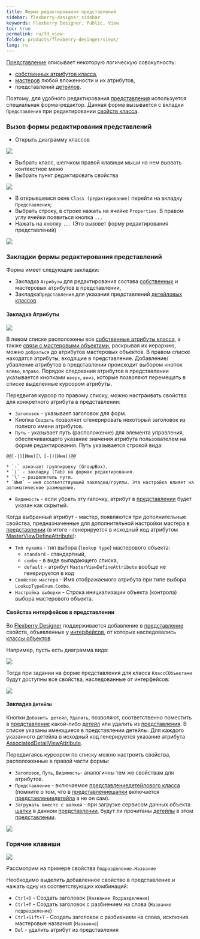 ```yaml
---
title: Форма редактирования представлений
sidebar: flexberry-designer_sidebar
keywords: Flexberry Designer, Public, View
toc: true
permalink: ru/fd_view-
folder: products/flexberry-desinger/views/
lang: ru
---
```


[Представление](fd_view-definition.html) описывает некоторую логическую совокупность:

* [собственных атрибутов класса](fo_attributes-class-data.html),
* [мастеров](fd_master-association.html) любой вложенности и их атрибутов,
* представлений [детейлов](fo_detail-associations-properties.html).

Поэтому, для удобного редактирования [представления](fd_view-definition.html) используется специальная форма-редактор. 
Данная форма вызывается с вкладки `Представления` при редактировании [свойств класса](fd_data-classes.html).

### Вызов формы редактирования представлений

* Открыть диаграмму классов

![](/images/pages/products/flexberry-designer/views/form-edit-view1.jpg)

* Выбрать класс, шелчком правой клавиши мыши на нем вызвать контекстное меню
* Выбрать пункт редактировать свойства

![](/images/pages/products/flexberry-designer/views/form-edit-view2.jpg)

* В открывшемся окне `Class (редактирование)` перейти на вкладку `Представления`;
* Выбрать строку, в строке нажать на ячейке `Properties`. В правом углу ячейки появиться кнопка `...`
* Нажать на кнопку `...` (Это вызовет форму редактирования представлений)

![](/images/pages/products/flexberry-designer/views/form-edit-view3.jpg)

### Закладки формы редактирования представлений

Форма имеет следующие закладки: 
* Закладка `Атрибуты` для редактирования состава [собственных](fo_attributes-class-data.html) и мастеровых атрибутов в представлении,
* Закладка`Представления` для указания представлений [детейловых классов](fo_detail-associations-properties.html).

#### Закладка Атрибуты

![](/images/pages/products/flexberry-designer/views/vieweditor1.jpg)

В левом списке расположены все [собственные атрибуты класса](fo_attributes-class-data.html), а также [связи с мастеровыми объектами](fd_master-association.html), раскрывая их иерархию, можно `добраться` до атрибутов мастеровых объектов. В правом списке находятся атрибуты, входящие в представление. Добавление/убавление атрибутов в представлении происходит выбором кнопок `влево`, `вправо`. Порядок следования атрибутов в представлении указывается кнопками `вверх`, `вниз`, которые позволяют перемещать в списке выделенные курсором атрибуты.

Передвигая курсор по правому списку, можно настраивать свойства для конкретного атрибута в представлении:
* `Заголовок` - указывает заголовок для форм.
* Кнопка `Создать` позволяет сгенерировать некоторый заголовок из полного имени атрибутов.
* `Путь` - указывает путь (расположение) для элемента управления, обеспечивающего указание значения атрибута пользователем на форме редактирования. Путь указывается строкой вида: 

```
@@[-|)[Имя)[\ [-|)[Имя))@@
```

    * `-` означает группировку (GroupBox),
    * `|` - закладку (Tab) на формах редактирования.
    * `\` — разделитель пути.
    * `Имя` — имя соответствующей закладки/группы. Эта настройка влияет на автоматическое размещение.
* `Видимость` - если убрать эту галочку, атрибут в [представлении](fd_view-definition.html) будет указан как скрытый.

Когда выбранный атрибут - мастер, появляются три дополнительные свойства, предназначенные для дополнительной настройки мастера в [представлении](fd_view-definition.html) (в итоге - генерируется в исходный код атрибутом [MasterViewDefineAttribute](fd_view-definition.html)):
* `Тип лукапа` - тип выбора (`lookup type`) мастерового объекта:
    * `standard` - стандартный,
    * `combo` - в виде выпадающего списка,
    * `default` - атрибут `MasterViewDefineAttribute` вообще не генерируется в код
* `Свойство мастера` - Имя отображаемого атрибута при типе выбора `LookupTypeEnum.Combo`.
* `Настройка выборки` - Строка инициализации объекта (контрола) выбора мастерового объекта.

#### Свойства интерфейсов в представлении

Во [Flexberry Designer](fa_flexberry-designer.html) поддерживается добавление в [представление](fd_view-definition.html) свойств, объявленных у [интерфейсов](fd_interfaces.html), от которых наследовались [классы объектов](fd_data-classes.html).

Например, пусть есть диаграмма вида: 

![](/images/pages/products/flexberry-designer/views/interface-inheritance.png)

Тогда при задании на форме представления для класса `КлассСОбъектами` будут доступны все свойства, наследованные от интерфейсов:

![](/images/pages/products/flexberry-designer/views/intInh-properties.png)

#### Закладка `Детейлы`

Кнопки `Добавить детейл`, `Удалить`, позволяют, соответственно поместить в [представление](fd_view-definition.html) какой-либо [детейл](fo_detail-associations-properties.html) или удалить из [представления](fd_view-definition.html). В списке указаны имеющиеся в представлении детейлы. Для каждого указанного детейла в исходный код генерируется указание атрибута [AssociatedDetailViewAttribute](fd_view-definition.html).

Передвигаясь курсором по списку можно настроить свойства, расположенные в правой части формы: 
* `Заголовок`, `Путь`, `Видимость`- аналогичны тем же свойствам для атрибутов.
* `Представление` - включаемое [представление](fd_view-definition.html)[детейлового класса](fo_detail-associations-properties.html) (помните о том, что в [представление](fd_view-definition.html)[шапки](fd_key-concepts.html) включается [представление](fd_view-definition.html)[детейла](fo_detail-associations-properties.html) а не он сам).
* `Загружать вместе с шапкой` - при загрузке сервисом данных объекта [шапки](fd_key-concepts.html) в данном [представлении](fd_view-definition.html), будут ли прочитаны [детейлы](fo_detail-associations-properties.html) в этом [представлении](fd_view-definition.html).

![](/images/pages/products/flexberry-designer/views/vieweditor2.jpg)

### Горячие клавиши

![](/images/pages/products/flexberry-designer/views/view-edit-from.jpg)

Рассмотрим на примере свойства `Подразделение.Название`

Необходимо выделить добавленное свойство в представление и нажать одну из соответствующих комбинаций:
* `Ctrl+D` - Создать заголовок (`Название Подразделение`)
* `Ctrl+T` - Создать заголовок с разбиением на слова (`Название подразделение`)
* `Ctrl+Sift+T` - Создать заголовок с разбиением на слова, исключив мастеровые названия (`Название`)
* `Del` - удалить атрибут из представления

